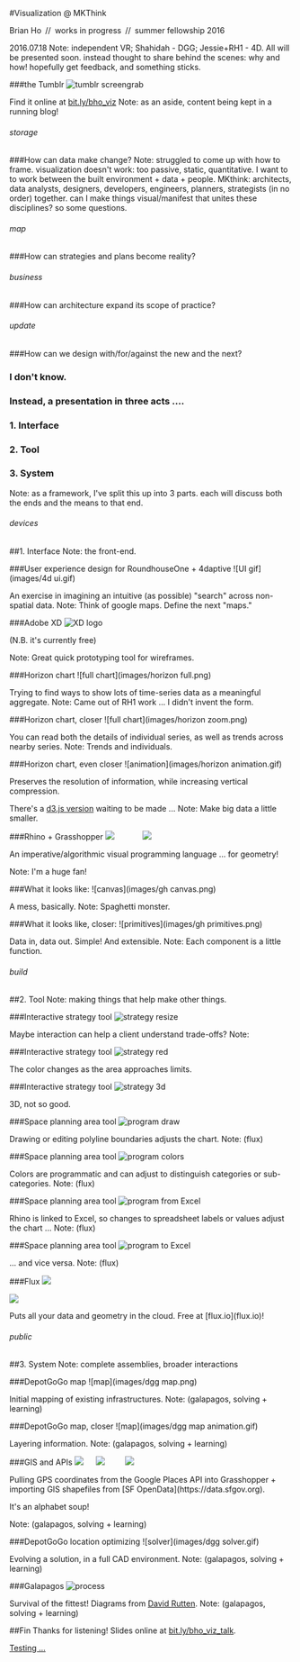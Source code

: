 #Visualization @ MKThink

Brian Ho&ensp;//&ensp;works in progress&ensp;//&ensp;summer fellowship 2016

2016.07.18
Note: independent VR; Shahidah - DGG; Jessie+RH1 - 4D. All will be presented soon. instead thought to share behind the scenes: why and how! hopefully get feedback, and  something sticks.


###the Tumblr
![tumblr screengrab](images/tumblr.png)

Find it online at [bit.ly/bho_viz](http://bit.ly/bho_viz)
Note: as an aside, content being kept in a running blog!



<h6>storage</h6>
###How can data make change?
Note: struggled to come up with how to frame. visualization doesn't work: too passive, static, quantitative. I want to  to work between the built environment + data + people. MKthink: architects, data analysts, designers, developers, engineers, planners, strategists (in no order) together. can I make things visual/manifest that unites these disciplines? so some questions.


<h6>map</h6>
###How can strategies and plans become reality?


<h6>business</h6>
###How can architecture expand its scope of practice?


<h6>update</h6>
###How can we design with/for/against the new and the next?


<p><h3 class='fragment'>I don't know.</h3></p>
<p><h3 class='fragment'>Instead, a presentation in three acts ....</h3></p>


<p><h3 class='fragment'>1. Interface</h3></p>
<p><h3 class='fragment'>2. Tool</h3></p>
<p><h3 class='fragment'>3. System</h3></p>
Note: as a framework, I've split this up into 3 parts. each will discuss both the ends and the means to that end.



<h6>devices</h6>
##1. Interface
Note: the front-end.


###User experience design for RoundhouseOne + 4daptive
![UI gif](images/4d ui.gif)

An exercise in imagining an intuitive (as possible) "search" across non-spatial data.
Note: Think of google maps. Define the next "maps."


###Adobe XD
![XD logo](images/xd.jpg)

(N.B. it's currently free)

Note: Great quick prototyping tool for wireframes.


###Horizon chart
![full chart](images/horizon full.png)

Trying to find ways to show lots of time-series data as a meaningful aggregate.
Note: Came out of RH1 work ... I didn't invent the form.


###Horizon chart, closer
![full chart](images/horizon zoom.png)

You can read both the details of individual series, as well as trends across nearby series.
Note: Trends and individuals.


###Horizon chart, even closer
![animation](images/horizon animation.gif)

Preserves the resolution of information, while increasing vertical compression.

There's a [d3.js version](http://bl.ocks.org/mbostock/1483226) waiting to be made ...
Note: Make big data a little smaller.


###Rhino + Grasshopper
<img class='fragment' src='images/rhino.png'></img>
&emsp;&emsp;&emsp;
<img class='fragment' src='images/grasshopper.png'></img>

<p class='fragment'>An imperative/algorithmic visual programming language ... for geometry!</p>
Note: I'm a huge fan!


###What it looks like:
![canvas](images/gh canvas.png)

A mess, basically.
Note: Spaghetti monster.


###What it looks like, closer:
![primitives](images/gh primitives.png)

Data in, data out. Simple! And extensible.
Note: Each component is a little function.



<h6>build</h6>
##2. Tool
Note: making things that help make other things.


###Interactive strategy tool
![strategy resize](images/strategy2d_resize.gif)

Maybe interaction can help a client understand trade-offs?
Note:


###Interactive strategy tool
![strategy red](images/strategy2d_red.gif)

The color changes as the area approaches limits.


###Interactive strategy tool
![strategy 3d](images/strategy2d_3d.gif)

3D, not so good.


###Space planning area tool
![program draw](images/program_draw.gif)

Drawing or editing polyline boundaries adjusts the chart.
Note: (flux)


###Space planning area tool
![program colors](images/program_colors.gif)

Colors are programmatic and can adjust to distinguish categories or sub-categories.
Note: (flux)


###Space planning area tool
![program from Excel](images/program_fromExcel.gif)

Rhino is linked to Excel, so changes to spreadsheet labels or values adjust the chart ...
Note: (flux)


###Space planning area tool
![program to Excel](images/program_toExcel.gif)

... and vice versa.
Note: (flux)


###Flux
<img class='fragment' src='images/flux logo.png'></img>

<img class='fragment' src='images/flux plugins.png'></img>

<p class='fragment'>Puts all your data and geometry in the cloud. Free at [flux.io](flux.io)!</p>



<h6>public</h6>
##3. System
Note: complete assemblies, broader interactions


###DepotGoGo map
![map](images/dgg map.png)

Initial mapping of existing infrastructures.
Note: (galapagos, solving + learning)


###DepotGoGo map, closer
![map](images/dgg map animation.gif)

Layering information.
Note: (galapagos, solving + learning)


###GIS and APIs
<img class='fragment' src='images/gmaps.png'></img>
&emsp;
<img class='fragment' src='images/qgis.png'></img>
&emsp;&emsp;
<img class='fragment' src='images/sfopendata.png'></img>

<p class='fragment'>Pulling GPS coordinates from the Google Places API into Grasshopper + importing GIS shapefiles from [SF OpenData](https://data.sfgov.org).</p>
<p class='fragment'>It's an alphabet soup!</p>
Note: (galapagos, solving + learning)


###DepotGoGo location optimizing
![solver](images/dgg solver.gif)

Evolving a solution, in a full CAD environment.
Note: (galapagos, solving + learning)


###Galapagos
![process](images/process.png)

Survival of the fittest! Diagrams from [David Rutten](http://www.grasshopper3d.com/profiles/blogs/evolutionary-principles).
Note: (galapagos, solving + learning)



##Fin
Thanks for listening! Slides online at [bit.ly/bho_viz_talk](http://bit.ly/bho_viz_talk).



<a href="http://brian-ho.github.io/vr-01" data-preview-link>Testing ...</a>
